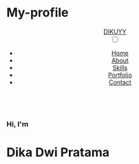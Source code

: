 # My-profile

<!DOCTYPE html>
<html lang="en">
  
<head>
    <meta charset="UTF-8">
    <meta http-equiv="X-UA-Compatible" content="IE=edge">
    <meta name="viewport" content="width=device-width, initial-scale=1.0">
    <link href='https://unpkg.com/boxicons@2.1.4/css/boxicons.min.css' rel='stylesheet'>
    <link rel="stylesheet" href="index.css">
    <link rel="stylesheet" href="index.scss">
    <title>Portfolio</title>
</head>

<body>
    <header class="container">
        <div class="page-header">
            <div class="logo">
                <a href="#">DIKUYY</a>
            </div>
            <input type="checkbox" id="click">
            <label for="click" class="mainicon">
                <div class="menu">
                    <i class='bx bx-menu'></i>
                </div>
            </label>
            <ul>
                <li><a href="#"  class="active" style="--navAni:1">Home</a></li>
                <li><a href="#" style="--navAni:2">About</a></li>
                <li><a href="#" style="--navAni:3">Skills</a></li>
                <li><a href="#" style="--navAni:4">Portfolio</a></li>
                <li><a href="#" style="--navAni:5">Contact</a></li>
            </ul>
        </div>
    </header>
    <div class="container">
        <div class="main">
            <div class="images">
                <img src="dikaimage.png" alt="" class="img-w">
            </div>
            <div class="detail">
                <h3>Hi, I'm</h3>
                <h1><span>Dika</span> Dwi</span> Pratama</h1>   
                <div class="social">
                    <a href="https://www.linkedin.com/in/dika-dwi-pratama-2674232a7" style="--socialAni:1"><i class='bx bxl-linkedin'></i></a>
                    <a href="https://t.me/@dikayykuyy" style="--socialAni:2"><i class='bx bxl-telegram'></i></a>
                    <a href="https://github.com/Dikuyy1735" style="--socialAni:3"><i class='bx bxl-github'></i></a>
                    <a href="https://youtube.com/@dikadwipratama1731?si=7g1rF1wSm2a8iHmk style="--socialAni:4"><i class='bx bxl-youtube'></i></a>
                </div>
            </div>
        </div>
    </div>
</body>

</html>

